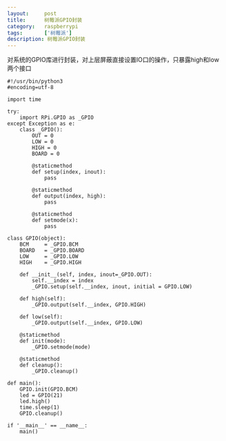 ```yaml
---
layout:     post
title:      树莓派GPIO封装
category:   raspberrypi
tags:       ['树莓派']
description: 树莓派GPIO封装
---
```


对系统的GPIO库进行封装，对上层屏蔽直接设置IO口的操作，只暴露high和low两个接口

	#!/usr/bin/python3
	#encoding=utf-8
	
	import time
	
	try:
	    import RPi.GPIO as _GPIO
	except Exception as e:
	    class _GPIO():
	        OUT = 0
	        LOW = 0
	        HIGH = 0
	        BOARD = 0
	
	        @staticmethod
	        def setup(index, inout):
	            pass
	
	        @staticmethod
	        def output(index, high):
	            pass
	
	        @staticmethod
	        def setmode(x):
	            pass
	
	class GPIO(object):
	    BCM     = _GPIO.BCM
	    BOARD   = _GPIO.BOARD
	    LOW     = _GPIO.LOW
	    HIGH    = _GPIO.HIGH
	
	    def __init__(self, index, inout=_GPIO.OUT):
	        self.__index = index
	        _GPIO.setup(self.__index, inout, initial = GPIO.LOW)
	
	    def high(self):
	        _GPIO.output(self.__index, GPIO.HIGH)
	
	    def low(self):
	        _GPIO.output(self.__index, GPIO.LOW)
	
	    @staticmethod
	    def init(mode):
	        _GPIO.setmode(mode)
	
	    @staticmethod
	    def cleanup():
	        _GPIO.cleanup()
	
	def main():
	    GPIO.init(GPIO.BCM)
	    led = GPIO(21)
	    led.high()
	    time.sleep(1)
	    GPIO.cleanup()
	
	if '__main__' == __name__:
	    main()

